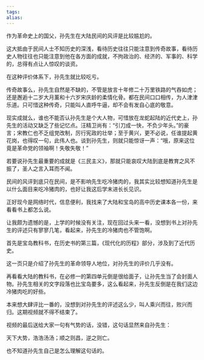 ```yaml
---
tags: 
alias:
---
```


作为革命史上的国父，孙先生在大陆民间的风评是比较尴尬的。

这大抵由于民间人士不知历史的深浅，看待历史往往只能注意到传奇故事，看待历史人物往往也只能注意到他在各方面的成就，不拘政治的、经济的、军事的、科学的，总得有点让人惊叹的谈资。

在这种评价体系下，孙先生就比较吃亏。

传奇故事么，孙先生自然是不缺的，不管是放言十年修二十万里铁路的气吞如虎；还是邂逅十二岁大月薰和十六岁宋庆龄的柔情化骨。都在民间口口相传，为人津津乐道。只可惜这种传奇，只能叫人直呼牛逼，却不会有发自心底的敬意。

现实成就么，谁也不能否认孙先生是个大人物，可惜放在龙蛇起陆的近代史上，孙先生的活动又缺乏了些记忆点。汪精卫尚有：“引刀成一快，不负少年头。”的豪言；宋教仁也不乏组党改制，厉行宪政的壮举；至于黄兴，更不必说，任谁提起黄花岗，也得叹一句，此伟人也。谈到孙先生，则就只能惊讶一声：“哦，原来这位竟是革命党的领袖啊！失敬失敬！”

若要说孙先生最重要的成就是《三民主义》，那就只能哀叹大陆到底是教育之风不振了，圣人之言入耳而不闻。

民间的风评到底只在民间，是不影响先生吃冷猪肉的，我其实比较想知道孙先生是以什么面目来吃冷猪肉的，也好让我这后学末进长长见识。

正好现今是网络时代，信息便利，我找来了大陆和宝岛的高中历史课本各一份，来看看书上都怎么说。

让我颇为遗憾的是，上学的时候没有关注，现在回过头来一看，没想到书上对孙先生的评述只有寥寥几笔，看起来，孙先生的冷猪肉也不管饱啊。

首先是宝岛教科书，在历史书的第三篇，《现代化的历程》部分，涉及到了近代历史。

这一页只是介绍了孙先生的革命领导人地位，对孙先生的评价几乎没有。

再看看大陆的教科书，在必修一的第四单元倒是很给面子，让孙先生当了会封面人物。孙先生相关的文字段落也比宝岛要多，这么看起来，孙先生反倒是在我们这边冷猪肉吃的好些。

本来想大肆评比一番的，没想到对孙先生的评述这么少，叫人乘兴而往，败兴而归。这期视频就不得不结束了。

视频的最后送给大家一句有气势的话，没错，这句话显然来自孙先生：

天下大势，浩浩汤汤；顺之则昌，逆之则亡。

也不知道孙先生自己是怎么理解这句话的。






